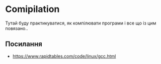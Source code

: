 # Comipilation

Тутай буду практикуватися, як компілювати програми і все  що із цим повязано..

## Посилання

- https://www.rapidtables.com/code/linux/gcc.html

